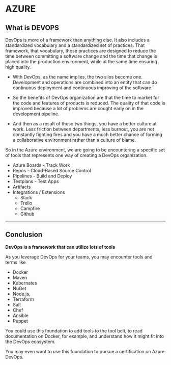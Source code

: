 # AZURE

## What is DEVOPS

DevOps is more of a framework than anything else. It also includes a standardized vocabulary and a standardized set of practices. That framework, that vocabulary, those practices are designed to reduce the time between committing a software change and the time that change is placed into the production environment, while at the same time ensuring high quality.

- With DevOps, as the name implies, the two silos become one. Development and operations are combined into an entity that can do continuous deployment and continuous improving of the software.

- So the benefits of DevOps organization are that the time to market for the code and features of products is reduced. The quality of that code is improved because a lot of problems are cought early on in the development pipeline.

- And then as a result of those two things, you have a better culture at work. Less friction between departments, less burnout, you are not constantly fighting fires and you have a much better chance of forming a collaborative environment rather than a culture of blame.

So in the Azure environment, we are going to be encountering a specific set of tools that represents one way of creating a DevOps organization.
- Azure Boards - Track Work
- Repos - Cloud-Based Source Control
- Pipelines - Build and Deploy
- Testplans - Test Apps
- Artifacts
- Integrations / Extensions
    - Slack
    - Trello
    - Campfire
    - Github 

--- 

## Conclusion

**DevOps is a framework that can utilize lots of tools**

As you leverage DevOps for your teams, you may encounter tools and terms like
- Docker
- Maven
- Kubernates
- NuGet
- Node.js,
- Terraform
- Salt
- Chef
- Ansible
- Puppet

You could use this foundation to add tools to the tool belt, to read documentation on Docker, for example, and understand how it might fit into the DevOps ecosystem. 

You may even want to use this foundation to pursue a certification on Azure DevOps.